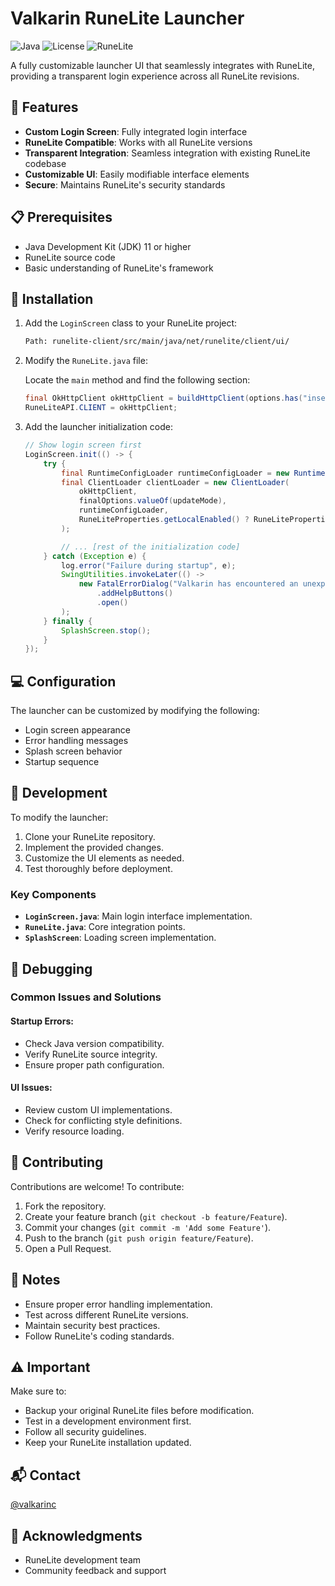 
# Valkarin RuneLite Launcher

![Java](https://img.shields.io/badge/Java-100%25-orange)
![License](https://img.shields.io/badge/license-MIT-blue.svg)
![RuneLite](https://img.shields.io/badge/RuneLite-Compatible-brightgreen)

A fully customizable launcher UI that seamlessly integrates with RuneLite, providing a transparent login experience across all RuneLite revisions.

## 🌟 Features

- **Custom Login Screen**: Fully integrated login interface
- **RuneLite Compatible**: Works with all RuneLite versions
- **Transparent Integration**: Seamless integration with existing RuneLite codebase
- **Customizable UI**: Easily modifiable interface elements
- **Secure**: Maintains RuneLite's security standards

## 📋 Prerequisites

- Java Development Kit (JDK) 11 or higher
- RuneLite source code
- Basic understanding of RuneLite's framework

## 🚀 Installation

1. Add the `LoginScreen` class to your RuneLite project:

   ```bash
   Path: runelite-client/src/main/java/net/runelite/client/ui/
   ```

2. Modify the `RuneLite.java` file:

   Locate the `main` method and find the following section:

   ```java
   final OkHttpClient okHttpClient = buildHttpClient(options.has("insecure-skip-tls-verification"));
   RuneLiteAPI.CLIENT = okHttpClient;
   ```

3. Add the launcher initialization code:

   ```java
   // Show login screen first
   LoginScreen.init(() -> {
       try {
           final RuntimeConfigLoader runtimeConfigLoader = new RuntimeConfigLoader(okHttpClient);
           final ClientLoader clientLoader = new ClientLoader(
               okHttpClient,
               finalOptions.valueOf(updateMode),
               runtimeConfigLoader,
               RuneLiteProperties.getLocalEnabled() ? RuneLiteProperties.getJavConfigLocal() : RuneLiteProperties.getJavConfig()
           );

           // ... [rest of the initialization code]
       } catch (Exception e) {
           log.error("Failure during startup", e);
           SwingUtilities.invokeLater(() ->
               new FatalErrorDialog("Valkarin has encountered an unexpected error during startup.")
                   .addHelpButtons()
                   .open()
           );
       } finally {
           SplashScreen.stop();
       }
   });
   ```

## 💻 Configuration

The launcher can be customized by modifying the following:
- Login screen appearance
- Error handling messages
- Splash screen behavior
- Startup sequence

## 🔧 Development

To modify the launcher:
1. Clone your RuneLite repository.
2. Implement the provided changes.
3. Customize the UI elements as needed.
4. Test thoroughly before deployment.

### Key Components
- **`LoginScreen.java`**: Main login interface implementation.
- **`RuneLite.java`**: Core integration points.
- **`SplashScreen`**: Loading screen implementation.

## 🐛 Debugging

### Common Issues and Solutions

#### Startup Errors:
- Check Java version compatibility.
- Verify RuneLite source integrity.
- Ensure proper path configuration.

#### UI Issues:
- Review custom UI implementations.
- Check for conflicting style definitions.
- Verify resource loading.

## 🤝 Contributing

Contributions are welcome! To contribute:
1. Fork the repository.
2. Create your feature branch (`git checkout -b feature/Feature`).
3. Commit your changes (`git commit -m 'Add some Feature'`).
4. Push to the branch (`git push origin feature/Feature`).
5. Open a Pull Request.

## 📝 Notes

- Ensure proper error handling implementation.
- Test across different RuneLite versions.
- Maintain security best practices.
- Follow RuneLite's coding standards.

## ⚠️ Important

Make sure to:
- Backup your original RuneLite files before modification.
- Test in a development environment first.
- Follow all security guidelines.
- Keep your RuneLite installation updated.

## 📬 Contact

[@valkarinc](https://github.com/valkarinc/)

## 🙏 Acknowledgments

- RuneLite development team
- Community feedback and support

